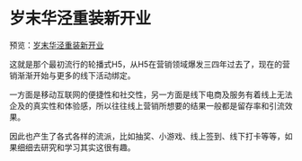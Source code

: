 # 岁末华泾重装新开业

预览：[岁末华泾重装新开业](https://foreverz133.github.io/small-works/2/gms-12-19/)

这就是那个最初流行的轮播式H5，从H5在营销领域爆发三四年过去了，现在的营销渐渐开始与更多的线下活动绑定。

一方面是移动互联网的便捷性和社交性，另一方面是线下电商及服务有着线上无法企及的真实性和体验感，所以往往线上营销所想要的结果一般都是留存率和引流效果。

因此也产生了各式各样的流派，比如抽奖、小游戏、线上签到、线下打卡等等，如果细细去研究和学习其实这很有趣。